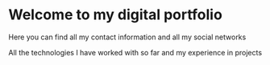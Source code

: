 # Welcome to my digital portfolio

Here you can find all my contact information and all my social networks

All the technologies I have worked with so far and my experience in projects


